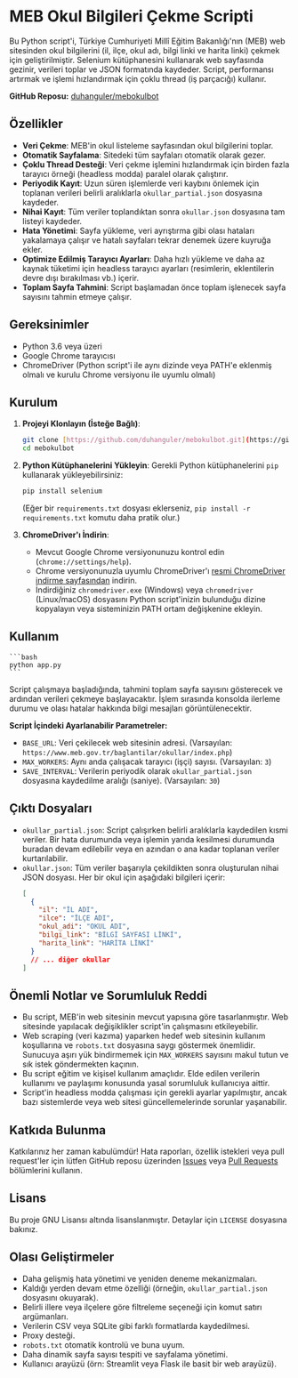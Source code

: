 # MEB Okul Bilgileri Çekme Scripti

Bu Python script'i, Türkiye Cumhuriyeti Millî Eğitim Bakanlığı'nın (MEB) web sitesinden okul bilgilerini (il, ilçe, okul adı, bilgi linki ve harita linki) çekmek için geliştirilmiştir. Selenium kütüphanesini kullanarak web sayfasında gezinir, verileri toplar ve JSON formatında kaydeder. Script, performansı artırmak ve işlemi hızlandırmak için çoklu thread (iş parçacığı) kullanır.

**GitHub Reposu:** [duhanguler/mebokulbot](https://github.com/duhanguler/mebokulbot)

## Özellikler

-   **Veri Çekme**: MEB'in okul listeleme sayfasından okul bilgilerini toplar.
-   **Otomatik Sayfalama**: Sitedeki tüm sayfaları otomatik olarak gezer.
-   **Çoklu Thread Desteği**: Veri çekme işlemini hızlandırmak için birden fazla tarayıcı örneği (headless modda) paralel olarak çalıştırır.
-   **Periyodik Kayıt**: Uzun süren işlemlerde veri kaybını önlemek için toplanan verileri belirli aralıklarla `okullar_partial.json` dosyasına kaydeder.
-   **Nihai Kayıt**: Tüm veriler toplandıktan sonra `okullar.json` dosyasına tam listeyi kaydeder.
-   **Hata Yönetimi**: Sayfa yükleme, veri ayrıştırma gibi olası hataları yakalamaya çalışır ve hatalı sayfaları tekrar denemek üzere kuyruğa ekler.
-   **Optimize Edilmiş Tarayıcı Ayarları**: Daha hızlı yükleme ve daha az kaynak tüketimi için headless tarayıcı ayarları (resimlerin, eklentilerin devre dışı bırakılması vb.) içerir.
-   **Toplam Sayfa Tahmini**: Script başlamadan önce toplam işlenecek sayfa sayısını tahmin etmeye çalışır.

## Gereksinimler

-   Python 3.6 veya üzeri
-   Google Chrome tarayıcısı
-   ChromeDriver (Python script'i ile aynı dizinde veya PATH'e eklenmiş olmalı ve kurulu Chrome versiyonu ile uyumlu olmalı)

## Kurulum

1.  **Projeyi Klonlayın (İsteğe Bağlı)**:
    ```bash
    git clone [https://github.com/duhanguler/mebokulbot.git](https://github.com/duhanguler/mebokulbot.git)
    cd mebokulbot
    ```

2.  **Python Kütüphanelerini Yükleyin**:
    Gerekli Python kütüphanelerini `pip` kullanarak yükleyebilirsiniz:
    ```bash
    pip install selenium
    ```
    (Eğer bir `requirements.txt` dosyası eklerseniz, `pip install -r requirements.txt` komutu daha pratik olur.)

3.  **ChromeDriver'ı İndirin**:
    -   Mevcut Google Chrome versiyonunuzu kontrol edin (`chrome://settings/help`).
    -   Chrome versiyonunuzla uyumlu ChromeDriver'ı [resmi ChromeDriver indirme sayfasından](https://chromedriver.chromium.org/downloads) indirin.
    -   İndirdiğiniz `chromedriver.exe` (Windows) veya `chromedriver` (Linux/macOS) dosyasını Python script'inizin bulunduğu dizine kopyalayın veya sisteminizin PATH ortam değişkenine ekleyin.

## Kullanım

    ```bash
    python app.py
    ```
Script çalışmaya başladığında, tahmini toplam sayfa sayısını gösterecek ve ardından verileri çekmeye başlayacaktır. İşlem sırasında konsolda ilerleme durumu ve olası hatalar hakkında bilgi mesajları görüntülenecektir.

**Script İçindeki Ayarlanabilir Parametreler:**

-   `BASE_URL`: Veri çekilecek web sitesinin adresi. (Varsayılan: `https://www.meb.gov.tr/baglantilar/okullar/index.php`)
-   `MAX_WORKERS`: Aynı anda çalışacak tarayıcı (işçi) sayısı. (Varsayılan: `3`)
-   `SAVE_INTERVAL`: Verilerin periyodik olarak `okullar_partial.json` dosyasına kaydedilme aralığı (saniye). (Varsayılan: `30`)

## Çıktı Dosyaları

-   `okullar_partial.json`: Script çalışırken belirli aralıklarla kaydedilen kısmi veriler. Bir hata durumunda veya işlemin yarıda kesilmesi durumunda buradan devam edilebilir veya en azından o ana kadar toplanan veriler kurtarılabilir.
-   `okullar.json`: Tüm veriler başarıyla çekildikten sonra oluşturulan nihai JSON dosyası. Her bir okul için aşağıdaki bilgileri içerir:
    ```json
    [
      {
        "il": "İL ADI",
        "ilce": "İLÇE ADI",
        "okul_adi": "OKUL ADI",
        "bilgi_link": "BİLGİ SAYFASI LİNKİ",
        "harita_link": "HARİTA LİNKİ"
      }
      // ... diğer okullar
    ]
    ```

## Önemli Notlar ve Sorumluluk Reddi

-   Bu script, MEB'in web sitesinin mevcut yapısına göre tasarlanmıştır. Web sitesinde yapılacak değişiklikler script'in çalışmasını etkileyebilir.
-   Web scraping (veri kazıma) yaparken hedef web sitesinin kullanım koşullarına ve `robots.txt` dosyasına saygı göstermek önemlidir. Sunucuya aşırı yük bindirmemek için `MAX_WORKERS` sayısını makul tutun ve sık istek göndermekten kaçının.
-   Bu script eğitim ve kişisel kullanım amaçlıdır. Elde edilen verilerin kullanımı ve paylaşımı konusunda yasal sorumluluk kullanıcıya aittir.
-   Script'in headless modda çalışması için gerekli ayarlar yapılmıştır, ancak bazı sistemlerde veya web sitesi güncellemelerinde sorunlar yaşanabilir.

## Katkıda Bulunma

Katkılarınız her zaman kabulümdür! Hata raporları, özellik istekleri veya pull request'ler için lütfen GitHub reposu üzerinden [Issues](https://github.com/duhanguler/mebokulbot/issues) veya [Pull Requests](https://github.com/duhanguler/mebokulbot/pulls) bölümlerini kullanın.

## Lisans

Bu proje GNU Lisansı altında lisanslanmıştır. Detaylar için `LICENSE` dosyasına bakınız.

## Olası Geliştirmeler

-   Daha gelişmiş hata yönetimi ve yeniden deneme mekanizmaları.
-   Kaldığı yerden devam etme özelliği (örneğin, `okullar_partial.json` dosyasını okuyarak).
-   Belirli illere veya ilçelere göre filtreleme seçeneği için komut satırı argümanları.
-   Verilerin CSV veya SQLite gibi farklı formatlarda kaydedilmesi.
-   Proxy desteği.
-   `robots.txt` otomatik kontrolü ve buna uyum.
-   Daha dinamik sayfa sayısı tespiti ve sayfalama yönetimi.
-   Kullanıcı arayüzü (örn: Streamlit veya Flask ile basit bir web arayüzü).
